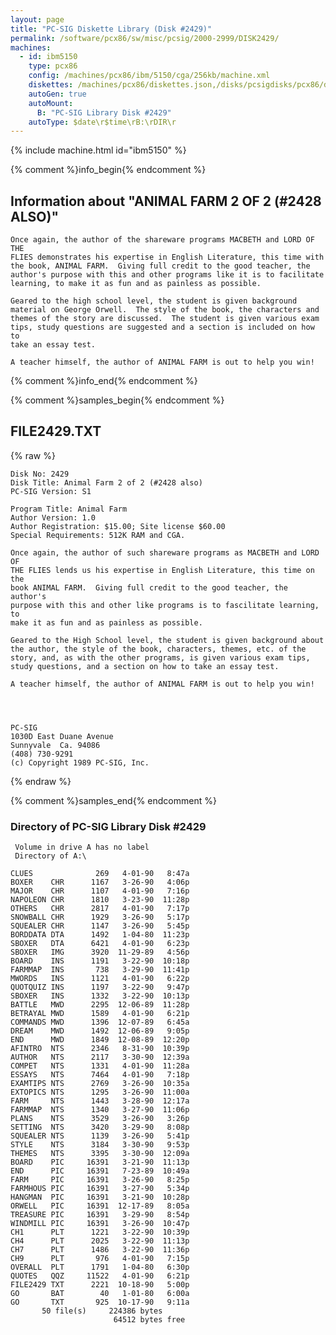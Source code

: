 ```yaml
---
layout: page
title: "PC-SIG Diskette Library (Disk #2429)"
permalink: /software/pcx86/sw/misc/pcsig/2000-2999/DISK2429/
machines:
  - id: ibm5150
    type: pcx86
    config: /machines/pcx86/ibm/5150/cga/256kb/machine.xml
    diskettes: /machines/pcx86/diskettes.json,/disks/pcsigdisks/pcx86/diskettes.json
    autoGen: true
    autoMount:
      B: "PC-SIG Library Disk #2429"
    autoType: $date\r$time\rB:\rDIR\r
---
```


{% include machine.html id="ibm5150" %}

{% comment %}info_begin{% endcomment %}

## Information about "ANIMAL FARM 2 OF 2 (#2428 ALSO)"

    Once again, the author of the shareware programs MACBETH and LORD OF THE
    FLIES demonstrates his expertise in English Literature, this time with
    the book, ANIMAL FARM.  Giving full credit to the good teacher, the
    author's purpose with this and other programs like it is to facilitate
    learning, to make it as fun and as painless as possible.
    
    Geared to the high school level, the student is given background
    material on George Orwell.  The style of the book, the characters and
    themes of the story are discussed.  The student is given various exam
    tips, study questions are suggested and a section is included on how to
    take an essay test.
    
    A teacher himself, the author of ANIMAL FARM is out to help you win!
{% comment %}info_end{% endcomment %}

{% comment %}samples_begin{% endcomment %}

## FILE2429.TXT

{% raw %}
```
Disk No: 2429                                                           
Disk Title: Animal Farm 2 of 2 (#2428 also)                             
PC-SIG Version: S1                                                      
                                                                        
Program Title: Animal Farm                                              
Author Version: 1.0                                                     
Author Registration: $15.00; Site license $60.00                        
Special Requirements: 512K RAM and CGA.                                 
                                                                        
Once again, the author of such shareware programs as MACBETH and LORD OF
THE FLIES lends us his expertise in English Literature, this time on the
book ANIMAL FARM.  Giving full credit to the good teacher, the author's 
purpose with this and other like programs is to fascilitate learning, to
make it as fun and as painless as possible.                             
                                                                        
Geared to the High School level, the student is given background about  
the author, the style of the book, characters, themes, etc. of the      
story, and, as with the other programs, is given various exam tips,     
study questions, and a section on how to take an essay test.            
                                                                        
A teacher himself, the author of ANIMAL FARM is out to help you win!    
                                                                        
                                                                        
                                                                        
                                                                        
PC-SIG                                                                  
1030D East Duane Avenue                                                 
Sunnyvale  Ca. 94086                                                    
(408) 730-9291                                                          
(c) Copyright 1989 PC-SIG, Inc.                                         
```
{% endraw %}

{% comment %}samples_end{% endcomment %}

### Directory of PC-SIG Library Disk #2429

     Volume in drive A has no label
     Directory of A:\

    CLUES              269   4-01-90   8:47a
    BOXER    CHR      1167   3-26-90   4:06p
    MAJOR    CHR      1107   4-01-90   7:16p
    NAPOLEON CHR      1810   3-23-90  11:28p
    OTHERS   CHR      2817   4-01-90   7:17p
    SNOWBALL CHR      1929   3-26-90   5:17p
    SQUEALER CHR      1147   3-26-90   5:45p
    BORDDATA DTA      1492   1-04-80  11:23p
    SBOXER   DTA      6421   4-01-90   6:23p
    SBOXER   IMG      3920  11-29-89   4:56p
    BOARD    INS      1191   3-22-90  10:18p
    FARMMAP  INS       738   3-29-90  11:41p
    MWORDS   INS      1121   4-01-90   6:22p
    QUOTQUIZ INS      1197   3-22-90   9:47p
    SBOXER   INS      1332   3-22-90  10:13p
    BATTLE   MWD      2295  12-06-89  11:28p
    BETRAYAL MWD      1589   4-01-90   6:21p
    COMMANDS MWD      1396  12-07-89   6:45a
    DREAM    MWD      1492  12-06-89   9:05p
    END      MWD      1849  12-08-89  12:20p
    AFINTRO  NTS      2346   8-31-90  10:39p
    AUTHOR   NTS      2117   3-30-90  12:39a
    COMPET   NTS      1331   4-01-90  11:28a
    ESSAYS   NTS      7464   4-01-90   7:18p
    EXAMTIPS NTS      2769   3-26-90  10:35a
    EXTOPICS NTS      1295   3-26-90  11:00a
    FARM     NTS      1443   3-28-90  12:17a
    FARMMAP  NTS      1340   3-27-90  11:06p
    PLANS    NTS      3529   3-26-90   3:26p
    SETTING  NTS      3420   3-29-90   8:08p
    SQUEALER NTS      1139   3-26-90   5:41p
    STYLE    NTS      3184   3-30-90   9:53p
    THEMES   NTS      3395   3-30-90  12:09a
    BOARD    PIC     16391   3-21-90  11:13p
    END      PIC     16391   7-23-89  10:49a
    FARM     PIC     16391   3-26-90   8:25p
    FARMHOUS PIC     16391   3-27-90   5:34p
    HANGMAN  PIC     16391   3-21-90  10:28p
    ORWELL   PIC     16391  12-17-89   8:05a
    TREASURE PIC     16391   3-29-90   8:54p
    WINDMILL PIC     16391   3-26-90  10:47p
    CH1      PLT      1221   3-22-90  10:39p
    CH4      PLT      2025   3-22-90  11:13p
    CH7      PLT      1486   3-22-90  11:36p
    CH9      PLT       976   4-01-90   7:15p
    OVERALL  PLT      1791   1-04-80   6:30p
    QUOTES   QQZ     11522   4-01-90   6:21p
    FILE2429 TXT      2221  10-18-90   5:00p
    GO       BAT        40   1-01-80   6:00a
    GO       TXT       925  10-17-90   9:11a
           50 file(s)     224386 bytes
                           64512 bytes free
